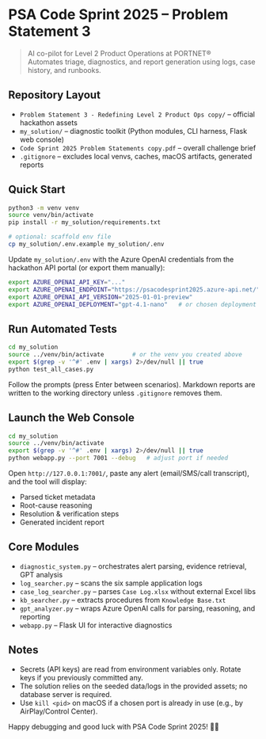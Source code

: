 # PSA Code Sprint 2025 – Problem Statement 3

> AI co-pilot for Level 2 Product Operations at PORTNET®  
> Automates triage, diagnostics, and report generation using logs, case history, and runbooks.

## Repository Layout

- `Problem Statement 3 - Redefining Level 2 Product Ops copy/` – official hackathon assets  
- `my_solution/` – diagnostic toolkit (Python modules, CLI harness, Flask web console)  
- `Code Sprint 2025 Problem Statements copy.pdf` – overall challenge brief  
- `.gitignore` – excludes local venvs, caches, macOS artifacts, generated reports

## Quick Start

```bash
python3 -m venv venv
source venv/bin/activate
pip install -r my_solution/requirements.txt

# optional: scaffold env file
cp my_solution/.env.example my_solution/.env
```

Update `my_solution/.env` with the Azure OpenAI credentials from the hackathon API portal (or export them manually):

```bash
export AZURE_OPENAI_API_KEY="..."
export AZURE_OPENAI_ENDPOINT="https://psacodesprint2025.azure-api.net/"
export AZURE_OPENAI_API_VERSION="2025-01-01-preview"
export AZURE_OPENAI_DEPLOYMENT="gpt-4.1-nano"   # or chosen deployment
```

## Run Automated Tests

```bash
cd my_solution
source ../venv/bin/activate        # or the venv you created above
export $(grep -v '^#' .env | xargs) 2>/dev/null || true
python test_all_cases.py
```

Follow the prompts (press Enter between scenarios). Markdown reports are written to the working directory unless `.gitignore` removes them.

## Launch the Web Console

```bash
cd my_solution
source ../venv/bin/activate
export $(grep -v '^#' .env | xargs) 2>/dev/null || true
python webapp.py --port 7001 --debug   # adjust port if needed
```

Open `http://127.0.0.1:7001/`, paste any alert (email/SMS/call transcript), and the tool will display:
- Parsed ticket metadata  
- Root-cause reasoning  
- Resolution & verification steps  
- Generated incident report

## Core Modules

- `diagnostic_system.py` – orchestrates alert parsing, evidence retrieval, GPT analysis  
- `log_searcher.py` – scans the six sample application logs  
- `case_log_searcher.py` – parses `Case Log.xlsx` without external Excel libs  
- `kb_searcher.py` – extracts procedures from `Knowledge Base.txt`  
- `gpt_analyzer.py` – wraps Azure OpenAI calls for parsing, reasoning, and reporting  
- `webapp.py` – Flask UI for interactive diagnostics

## Notes

- Secrets (API keys) are read from environment variables only. Rotate keys if you previously committed any.  
- The solution relies on the seeded data/logs in the provided assets; no database server is required.  
- Use `kill <pid>` on macOS if a chosen port is already in use (e.g., by AirPlay/Control Center).

Happy debugging and good luck with PSA Code Sprint 2025! 🚢🚀

